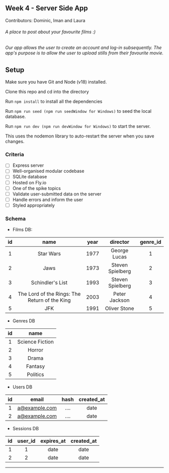 ## Week 4 - Server Side App

Contributors: Dominic, Iman and Laura

###### A place to post about your favourite films :)

###### Our app allows the user to create an account and log-in subsequently. The app's purpose is to allow the user to upload stills from their favourite movie. 


## Setup

Make sure you have Git and Node (v18) installed.

Clone this repo and cd into the directory

Run ```npm install``` to install all the dependencies

Run ```npm run seed (npm run seedWindow for Windows)``` to seed the local database. 

Run ```npm run dev (npm run devWindow for Windows)``` to start the server.

This uses the nodemon library to auto-restart the server when you save changes.

### Criteria

- [ ] Express server
- [ ] Well-organised modular codebase
- [ ] SQLite database
- [ ] Hosted on Fly.io
- [ ] One of the spike topics
- [ ] Validate user-submitted data on the server
- [ ] Handle errors and inform the user
- [ ] Styled appropriately

### Schema

- Films DB:

| id | name                                         | year          | director        | genre_id  |
|:--:|:----------------------------------------:    |:-------------:|:---------------:|:---------:|                                                                     
| 1  | Star Wars                                    | 1977          | George Lucas    | 1         |
| 2  | Jaws                                         | 1973          | Steven Spielberg| 2         |
| 3  | Schindler's List                             | 1993          | Steven Spielberg| 3         |                             
| 4  | The Lord of the Rings: The Return of the King| 2003          | Peter Jackson   | 4         |                   
| 5  | JFK                                          | 1991          | Oliver Stone    | 5         |

- Genres DB

| id | name                                         | 
|:--:|:----------------------------------------:    |                                                                    
| 1  | Science Fiction                              |
| 2  | Horror                                       |
| 3  | Drama                                        |
| 4  | Fantasy                                      |
| 5  | Politics                                     |

- Users DB

| id | email                                       | hash          | created_at          | 
|:--:|:----------------------------------------:   |:-------------:|:--------------: |                                                                     
| 1  | a@example.com                               | ....          | date            |
| 2  | a@example.com                               | ....          | date            |

- Sessions DB

| id | user_id                                       | expires_at          | created_at          | 
|:--:|:----------------------------------------:   |:-------------:|:--------------: |                                                                     
| 1  | 1                               | date            | date
| 2  | 2                               | date          | date          |

---
